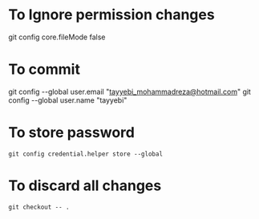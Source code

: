 # To Ignore permission changes

git config core.fileMode false

# To commit

git config --global user.email "tayyebi_mohammadreza@hotmail.com"
git config --global user.name "tayyebi"

# To store password

```
git config credential.helper store --global
```

# To discard all changes

```
git checkout -- .
```